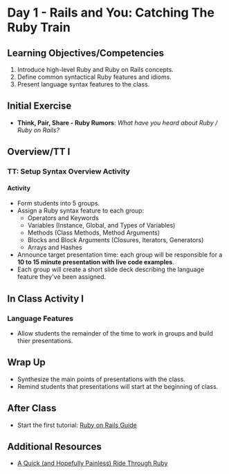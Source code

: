 # Day 1 - Rails and You: Catching The Ruby Train

## Learning Objectives/Competencies

1. Introduce high-level Ruby and Ruby on Rails concepts.
1. Define common syntactical Ruby features and idioms.
1. Present language syntax features to the class.

## Initial Exercise

- **Think, Pair, Share - Ruby Rumors**: _What have you heard about Ruby / Ruby on Rails?_

## Overview/TT I

### TT: Setup Syntax Overview Activity

#### Activity

- Form students into 5 groups.
- Assign a Ruby syntax feature to each group:
  - Operators and Keywords
  - Variables (Instance, Global, and Types of Variables)
  - Methods (Class Methods, Method Arguments)
  - Blocks and Block Arguments (Closures, Iterators, Generators)
  - Arrays and Hashes
- Announce target presentation time: each group will be responsible for a **10 to 15 minute presentation with live code examples**.
- Each group will create a short slide deck describing the language feature they've been assigned.

## In Class Activity I

### Language Features

- Allow students the remainder of the time to work in groups and build thier presentations.

## Wrap Up

- Synthesize the main points of presentations with the class.
- Remind students that presentations will start at the beginning of class.

## After Class

- Start the first tutorial: [Ruby on Rails Guide](https://guides.rubyonrails.org/getting_started.html)

## Additional Resources

- [A Quick (and Hopefully Painless) Ride Through Ruby](https://poignant.guide/book/chapter-3.html)
